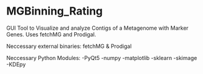 # MGBinning_Rating
GUI Tool to Visualize and analyze Contigs of a Metagenome with Marker Genes. Uses fetchMG and Prodigal.

Neccessary external binaries:
fetchMG & Prodigal

Neccessary Python Modules:
-PyQt5
-numpy
-matplotlib
-sklearn
-skimage
-KDEpy
